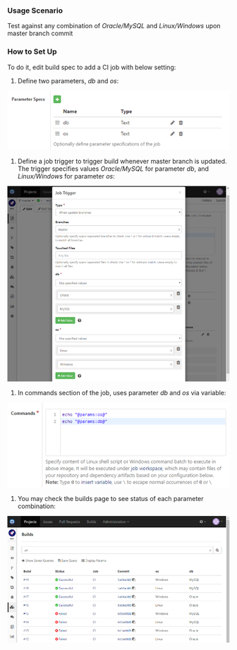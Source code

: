 ### Usage Scenario

Test against any combination of _Oracle/MySQL_ and _Linux/Windows_ upon master branch commit

### How to Set Up

To do it, edit build spec to add a CI job with below setting:

1. Define two parameters,  _db_ and  _os_:

 ![Matrix Build Params](images/matrix-build-params.png)
 
1. Define a job trigger to trigger build whenever master branch is updated. The trigger specifies values _Oracle/MySQL_ for parameter _db_, and _Linux/Windows_ for parameter _os_:

  ![Matrix Build Trigger](images/matrix-build-trigger.png)
  
1. In commands section of the job, uses parameter _db_ and _os_ via variable:

  ![Matrix Build Commands](images/matrix-build-commands.png)
  
1. You may check the builds page to see status of each parameter combination:

  ![Matrix Build Builds](images/matrix-build-builds.png)